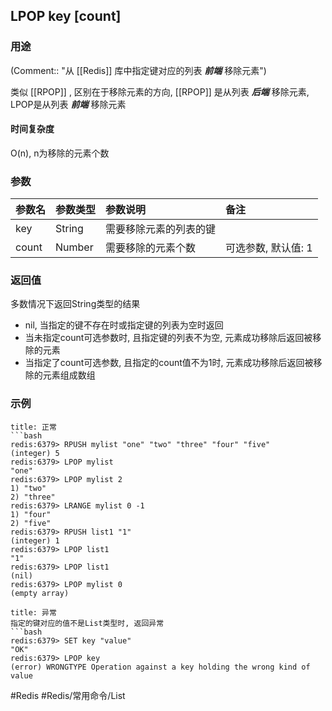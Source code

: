 ## LPOP key \[count\]

### 用途
(Comment:: "从 [[Redis]] 库中指定键对应的列表 ***前端*** 移除元素")

类似 [[RPOP]] , 区别在于移除元素的方向, [[RPOP]] 是从列表 ***后端*** 移除元素, LPOP是从列表 ***前端*** 移除元素

#### 时间复杂度
O(n), n为移除的元素个数

### 参数
|参数名|参数类型|参数说明|备注|
|:-|:-|:-|:-|
|key|String|需要移除元素的列表的键||
|count|Number|需要移除的元素个数|可选参数, 默认值: 1|

### 返回值
多数情况下返回String类型的结果
- nil, 当指定的键不存在时或指定键的列表为空时返回
- 当未指定count可选参数时, 且指定键的列表不为空, 元素成功移除后返回被移除的元素
- 当指定了count可选参数, 且指定的count值不为1时, 元素成功移除后返回被移除的元素组成数组

### 示例
```ad-info
title: 正常
```bash
redis:6379> RPUSH mylist "one" "two" "three" "four" "five"
(integer) 5
redis:6379> LPOP mylist
"one"
redis:6379> LPOP mylist 2
1) "two"
2) "three"
redis:6379> LRANGE mylist 0 -1
1) "four"
2) "five"
redis:6379> RPUSH list1 "1"
(integer) 1
redis:6379> LPOP list1
"1"
redis:6379> LPOP list1
(nil)
redis:6379> LPOP mylist 0
(empty array)
```

```ad-danger
title: 异常
指定的键对应的值不是List类型时, 返回异常
```bash
redis:6379> SET key "value"
"OK"
redis:6379> LPOP key
(error) WRONGTYPE Operation against a key holding the wrong kind of value
```

#Redis #Redis/常用命令/List